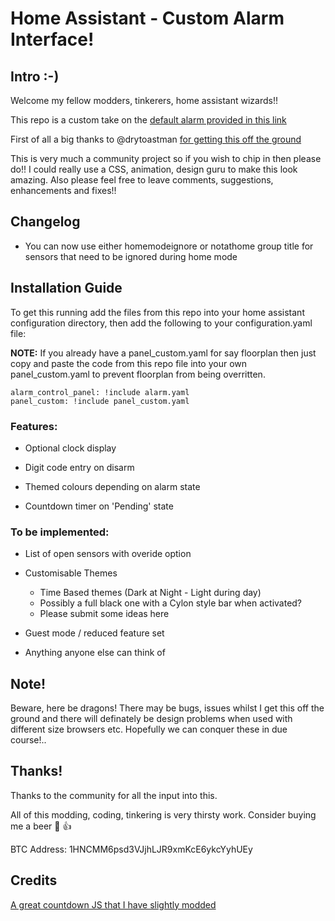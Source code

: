 # Home Assistant - Custom Alarm Interface!
## Intro :-)
Welcome my fellow modders, tinkerers, home assistant wizards!!

This repo is a custom take on the [default alarm provided in this link](https://home-assistant.io/components/alarm_control_panel.manual/)

First of all a big thanks to @drytoastman [for getting this off the ground](https://community.home-assistant.io/t/a-different-take-on-an-alarm-system/7809)

This is very much a community project so if you wish to chip in then please do!! I could really use a CSS, animation, design guru to make this look amazing. Also please feel free to leave comments, suggestions, enhancements and fixes!!

## Changelog

- You can now use either homemodeignore or notathome group title for sensors that need to be ignored during home mode

## Installation Guide
To get this running add the files from this repo into your home assistant configuration directory, then add the following to your configuration.yaml file:

**NOTE:** If you already have a panel_custom.yaml for say floorplan then just copy and paste the code from this repo file into your own panel_custom.yaml to prevent floorplan from being overritten.

```
alarm_control_panel: !include alarm.yaml
panel_custom: !include panel_custom.yaml
```
### Features:
- Optional clock display

- Digit code entry on disarm

- Themed colours depending on alarm state

- Countdown timer on 'Pending' state

### To be implemented:
- List of open sensors with overide option

- Customisable Themes
  - Time Based themes (Dark at Night - Light during day)
  - Possibly a full black one with a Cylon style bar when activated?
  - Please submit some ideas here

- Guest mode / reduced feature set

- Anything anyone else can think of

## Note!
Beware, here be dragons! There may be bugs, issues whilst I get this off the ground and there will definately be design problems when used with different size browsers etc. Hopefully we can conquer these in due course!..

## Thanks!
Thanks to the community for all the input into this.

All of this modding, coding, tinkering is very thirsty work. Consider buying me a beer :beer: :+1:

BTC Address: 1HNCMM6psd3VJjhLJR9xmKcE6ykcYyhUEy

## Credits
[A great countdown JS that I have slightly modded](https://github.com/johnschult/jquery.countdown360)
